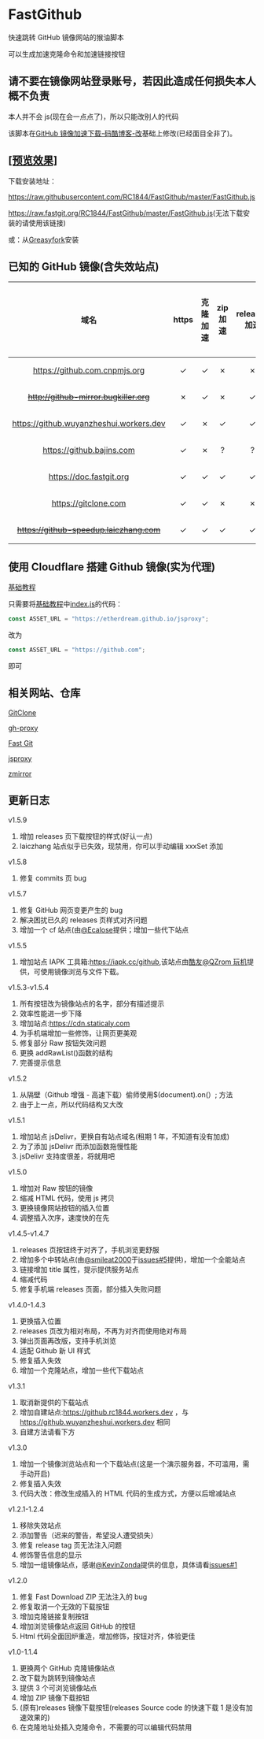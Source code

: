 # FastGithub

快速跳转 GitHub 镜像网站的猴油脚本

可以生成加速克隆命令和加速链接按钮

## 请不要在镜像网站登录账号，若因此造成任何损失本人概不负责

本人并不会 js(现在会一点点了)，所以只能改别人的代码

该脚本在[GitHub 镜像加速下载-码酷博客-改](https://greasyfork.org/zh-CN/scripts/391911)基础上修改(已经面目全非了)。

## [[预览效果]](REANDME/README.md)

下载安装地址：

<https://raw.githubusercontent.com/RC1844/FastGithub/master/FastGithub.js>

<https://raw.fastgit.org/RC1844/FastGithub/master/FastGithub.js>(无法下载安装的请使用该链接)

或：从[Greasyfork](https://greasyfork.org/zh-CN/scripts/397419)安装

## 已知的 GitHub 镜像(含失效站点)

|                    域名                    | https | 克隆加速 | zip 加速 | releases 加速 | 主机服务商 | 服务器所在地 |
| :----------------------------------------: | :---: | :------: | :------: | :-----------: | :--------: | :----------: |
|      <https://github.com.cnpmjs.org>       |   ✓   |    ✓     |    ✗     |       ✗       |   dnspod   |     香港     |
|  ~~<http://github-mirror.bugkiller.org>~~  |   ✗   |    ✓     |    ✗     |       ✓       |     ?      |     日本     |
| <https://github.wuyanzheshui.workers.dev>  |   ✓   |    ✗     |    ✓     |       ✓       | Cloudflare |     美国     |
|        <https://github.bajins.com>         |   ✓   |    ✗     |    ?     |       ?       | Cloudflare |     美国     |
|         <https://doc.fastgit.org>          |   ✓   |    ✓     |    ✓     |       ✓       |  fastgit   |     香港     |
|           <https://gitclone.com>           |   ✓   |    ✓     |    ✗     |       ✗       |   Aliyun   |     杭州     |
| ~~<https://github-speedup.laiczhang.com>~~ |   ✓   |    ✓     |    ✓     |       ✓       | Quadranet  |     美国     |

## 使用 Cloudflare 搭建 Github 镜像(实为代理)

[基础教程](https://github.com/EtherDream/jsproxy/tree/master/cf-worker)

只需要将[基础教程](https://github.com/EtherDream/jsproxy/tree/master/cf-worker)中[index.js](https://raw.githubusercontent.com/EtherDream/jsproxy/master/cf-worker/index.js)的代码：

```js
const ASSET_URL = "https://etherdream.github.io/jsproxy";
```

改为

```js
const ASSET_URL = "https://github.com";
```

即可

## 相关网站、仓库

[GitClone](https://gitclone.com/)

[gh-proxy](https://github.com/hunshcn/gh-proxy)

[Fast Git](https://fastgit.org/)

[jsproxy](https://github.com/EtherDream/jsproxy)

[zmirror](https://github.com/aploium/zmirror)

## 更新日志

v1.5.9

1. 增加 releases 页下载按钮的样式(好认一点)
2. laiczhang 站点似乎已失效，现禁用，你可以手动编辑 xxxSet 添加

v1.5.8

1. 修复 commits 页 bug

v1.5.7

1. 修复 GitHub 网页变更产生的 bug
2. 解决困扰已久的 releases 页样式对齐问题
3. 增加一个 cf 站点(由[@Ecalose](https://github.com/Ecalose)提供；增加一些代下站点

v1.5.5

1. 增加站点 IAPK 工具箱:<https://iapk.cc/github>,该站点由[酷友@QZrom 玩机](http://www.coolapk.com/u/2889405)提供，可使用镜像浏览与文件下载。

v1.5.3-v1.5.4

1. 所有按钮改为镜像站点的名字，部分有描述提示
2. 效率性能进一步下降
3. 增加站点:<https://cdn.staticaly.com>
4. 为手机端增加一些修饰，让网页更美观
5. 修复部分 Raw 按钮失效问题
6. 更换 addRawList()函数的结构
7. 完善提示信息

v1.5.2

1. 从隔壁（Github 增强 - 高速下载）偷师使用\$(document).on(）; 方法
2. 由于上一点，所以代码结构又大改

v1.5.1

1. 增加站点 jsDelivr，更换自有站点域名(租期 1 年，不知道有没有加成)
2. 为了添加 jsDelivr 而添加函数拖慢性能
3. jsDelivr 支持度很差，将就用吧

v1.5.0

1. 增加对 Raw 按钮的镜像
2. 缩减 HTML 代码，使用 js 拷贝
3. 更换镜像网站按钮的插入位置
4. 调整插入次序，速度快的在先

v1.4.5-v1.4.7

1. releases 页按钮终于对齐了，手机浏览更舒服
2. 增加多个中转站点(由[@smileat2000](https://github.com/smileat2000)于[issues#5](https://github.com/RC1844/FastGithub/issues/5)提供)，增加一个全能站点
3. 链接增加 title 属性，提示提供服务站点
4. 缩减代码
5. 修复手机端 releases 页面，部分插入失败问题

v1.4.0-1.4.3

1. 更换插入位置
2. releases 页改为相对布局，不再为对齐而使用绝对布局
3. 弹出页面再改版，支持手机浏览
4. 适配 Github 新 UI 样式
5. 修复插入失效
6. 增加一个克隆站点，增加一些代下载站点

v1.3.1

1. 取消新提供的下载站点
2. 增加自建站点:<https://github.rc1844.workers.dev> ，与<https://github.wuyanzheshui.workers.dev> 相同
3. 自建方法请看下方

v1.3.0

1. 增加一个镜像浏览站点和一个下载站点(这是一个演示服务器，不可滥用，需手动开启)
2. 修复插入失效
3. 代码大改：修改生成插入的 HTML 代码的生成方式，方便以后增减站点

v1.2.1-1.2.4

1. 移除失效站点
2. 添加警告（迟来的警告，希望没人遭受损失）
3. 修复 release tag 页无法注入问题
4. 修饰警告信息的显示
5. 增加一组镜像站点，感谢[@KevinZonda](https://github.com/KevinZonda)提供的信息，具体请看[issues#1](https://github.com/RC1844/FastGithub/issues/1)

v1.2.0

1. 修复 Fast Download ZIP 无法注入的 bug
2. 修复取消一个无效的下载按钮
3. 增加克隆链接复制按钮
4. 增加浏览镜像站点返回 GitHub 的按钮
5. Html 代码全面回炉重造，增加修饰，按钮对齐，体验更佳

v1.0-1.1.4

1. 更换两个 GitHub 克隆镜像站点
2. 改下载为跳转到镜像站点
3. 提供 3 个可浏览镜像站点
4. 增加 ZIP 镜像下载按钮
5. (原有)releases 镜像下载按钮(releases Source code 的快速下载 1 是没有加速效果的)
6. 在克隆地址处插入克隆命令，不需要的可以编辑代码禁用
